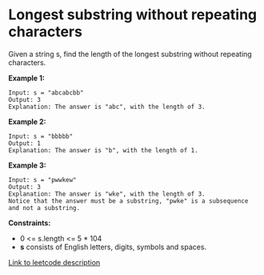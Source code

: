 # Longest substring without repeating characters
Given a string s, find the length of the longest substring without repeating characters.

**Example 1:**
```
Input: s = "abcabcbb" 
Output: 3
Explanation: The answer is "abc", with the length of 3.
```
**Example 2:**
```
Input: s = "bbbbb"
Output: 1
Explanation: The answer is "b", with the length of 1.
```

**Example 3:**
```
Input: s = "pwwkew"
Output: 3
Explanation: The answer is "wke", with the length of 3.
Notice that the answer must be a substring, "pwke" is a subsequence and not a substring.
```

**Constraints:**

* 0 <= s.length <= 5 * 104
* **s** consists of English letters, digits, symbols and spaces.

[Link to leetcode description](https://leetcode.com/problems/longest-substring-without-repeating-characters/)
